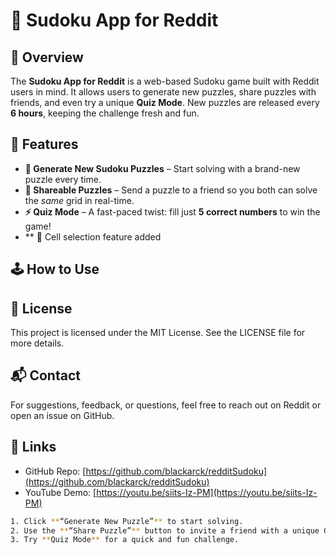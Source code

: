 # 🧩 Sudoku App for Reddit

## 📌 Overview
The **Sudoku App for Reddit** is a web-based Sudoku game built with Reddit users in mind. It allows users to generate new puzzles, share puzzles with friends, and even try a unique **Quiz Mode**. New puzzles are released every **6 hours**, keeping the challenge fresh and fun.

## 🚀 Features
- **🧠 Generate New Sudoku Puzzles** – Start solving with a brand-new puzzle every time.  
- **🤝 Shareable Puzzles** – Send a puzzle to a friend so you both can solve the *same* grid in real-time.  
- **⚡ Quiz Mode** – A fast-paced twist: fill just **5 correct numbers** to win the game!
- ** 🎨 Cell selection feature added


## 🕹️ How to Use

## 📄 License
This project is licensed under the MIT License. See the LICENSE file for more details.

## 📬 Contact
For suggestions, feedback, or questions, feel free to reach out on Reddit or open an issue on GitHub.

## 🔗 Links
- GitHub Repo: [https://github.com/blackarck/redditSudoku](https://github.com/blackarck/redditSudoku)
- YouTube Demo: [https://youtu.be/siits-Iz-PM](https://youtu.be/siits-Iz-PM)

```bash
1. Click **“Generate New Puzzle”** to start solving.
2. Use the **“Share Puzzle”** button to invite a friend with a unique Game ID.
3. Try **Quiz Mode** for a quick and fun challenge.